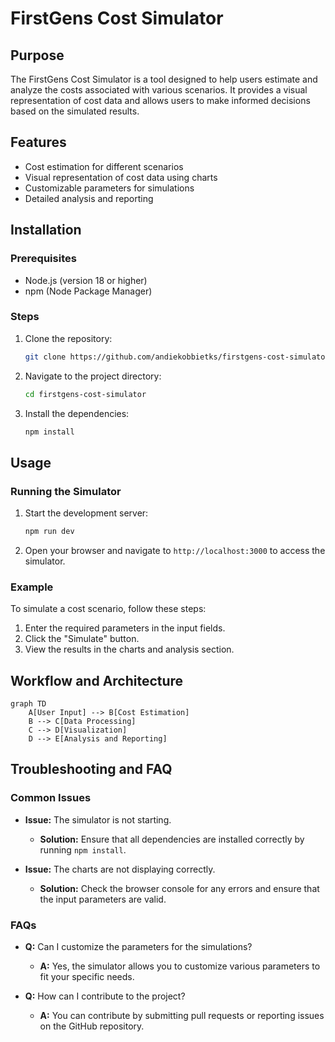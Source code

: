 # FirstGens Cost Simulator

## Purpose
The FirstGens Cost Simulator is a tool designed to help users estimate and analyze the costs associated with various scenarios. It provides a visual representation of cost data and allows users to make informed decisions based on the simulated results.

## Features
- Cost estimation for different scenarios
- Visual representation of cost data using charts
- Customizable parameters for simulations
- Detailed analysis and reporting

## Installation

### Prerequisites
- Node.js (version 18 or higher)
- npm (Node Package Manager)

### Steps
1. Clone the repository:
   ```bash
   git clone https://github.com/andiekobbietks/firstgens-cost-simulator.git
   ```
2. Navigate to the project directory:
   ```bash
   cd firstgens-cost-simulator
   ```
3. Install the dependencies:
   ```bash
   npm install
   ```

## Usage

### Running the Simulator
1. Start the development server:
   ```bash
   npm run dev
   ```
2. Open your browser and navigate to `http://localhost:3000` to access the simulator.

### Example
To simulate a cost scenario, follow these steps:
1. Enter the required parameters in the input fields.
2. Click the "Simulate" button.
3. View the results in the charts and analysis section.

## Workflow and Architecture

```mermaid
graph TD
    A[User Input] --> B[Cost Estimation]
    B --> C[Data Processing]
    C --> D[Visualization]
    D --> E[Analysis and Reporting]
```

## Troubleshooting and FAQ

### Common Issues
- **Issue:** The simulator is not starting.
  - **Solution:** Ensure that all dependencies are installed correctly by running `npm install`.

- **Issue:** The charts are not displaying correctly.
  - **Solution:** Check the browser console for any errors and ensure that the input parameters are valid.

### FAQs
- **Q:** Can I customize the parameters for the simulations?
  - **A:** Yes, the simulator allows you to customize various parameters to fit your specific needs.

- **Q:** How can I contribute to the project?
  - **A:** You can contribute by submitting pull requests or reporting issues on the GitHub repository.

